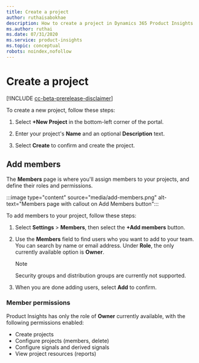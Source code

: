 ```yaml
---
title: Create a project
author: ruthaisabokhae
description: How to create a project in Dynamics 365 Product Insights
ms.author: ruthai
ms.date: 07/31/2020
ms.service: product-insights
ms.topic: conceptual
robots: noindex,nofollow
---
```


# Create a project

[!INCLUDE [cc-beta-prerelease-disclaimer]( ../includes/cc-beta-prerelease-disclaimer.md)]

To create a new project, follow these steps:

1. Select **+New Project** in the bottom-left corner of the portal.

2. Enter your project's **Name** and an optional **Description** text.

3. Select **Create** to confirm and create the project.

## Add members

The **Members** page is where you'll assign members to your projects, and define their roles and permissions.

:::image type="content" source="media/add-members.png" alt-text="Members page with callout on Add Members button":::

To add members to your project, follow these steps:

1. Select **Settings** > **Members**, then select the **+Add members** button.

2. Use the **Members** field to find users who you want to add to your team. You can search by name or email address. Under **Role**, the only currently available option is **Owner**.

   > [!NOTE]
   > Security groups and distribution groups are currently not supported.

3. When you are done adding users, select **Add** to confirm.

### Member permissions

Product Insights has only the role of **Owner** currently available, with the following permissions enabled:

- Create projects
- Configure projects (members, delete)
- Configure signals and derived signals
- View project resources (reports)
